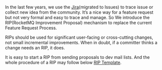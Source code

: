 In the last few years, we use the [Jira](https://issues.apache.org/jira/projects/ROCKETMQ)(migrated to Issues) to trace issue or collect new idea from the community. It’s a nice way for a feature request but not very formal and easy to trace and manage. So We introduce the RIP(RocketMQ Improvement Proposal) mechanism to replace the current Feature Request Process. 

RIPs should be used for significant user-facing or cross-cutting changes, not small incremental improvements. When in doubt, if a committer thinks a change needs an RIP, it does. 

It is easy to start a RIP from sending proposals to dev mail lists. And the whole procedure of a RIP may follow below [RIP Template]().